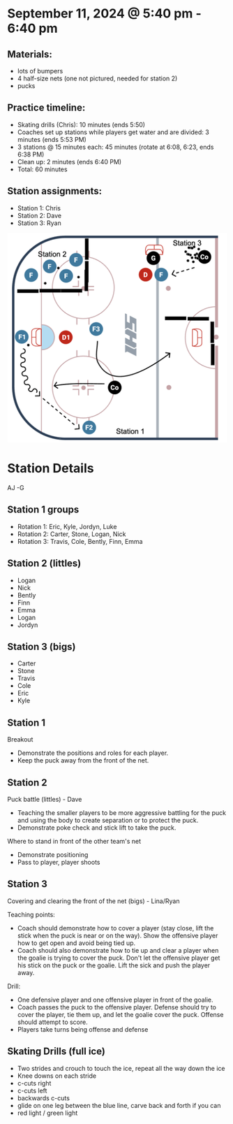 
# September 11, 2024 @ 5:40 pm - 6:40 pm

## Materials:
- lots of bumpers
- 4 half-size nets (one not pictured, needed for station 2)
- pucks

## Practice timeline:
- Skating drills (Chris): 10 minutes (ends 5:50)
- Coaches set up stations while players get water and are divided: 3 minutes (ends 5:53 PM)
- 3 stations @ 15 minutes each: 45 minutes (rotate at 6:08, 6:23, ends 6:38 PM)
- Clean up: 2 minutes (ends 6:40 PM)
- Total: 60 minutes

## Station assignments:
- Station 1: Chris
- Station 2: Dave
- Station 3: Ryan

![image](https://github.com/salter14/hockey/blob/main/drill_diagrams/Practice_layout_20240911_v3.png)

# Station Details
AJ -G

## Station 1 groups
- Rotation 1: Eric, Kyle, Jordyn, Luke
- Rotation 2: Carter, Stone, Logan, Nick
- Rotation 3: Travis, Cole, Bently, Finn, Emma

## Station 2 (littles)
- Logan
- Nick
- Bently
- Finn
- Emma
- Logan
- Jordyn

## Station 3 (bigs)
- Carter
- Stone
- Travis
- Cole
- Eric
- Kyle


## Station 1
Breakout
- Demonstrate the positions and roles for each player.
- Keep the puck away from the front of the net.

## Station 2
Puck battle (littles) - Dave
- Teaching the smaller players to be more aggressive battling for the puck and using the body to create separation or to protect the puck.
- Demonstrate poke check and stick lift to take the puck.

Where to stand in front of the other team's net
- Demonstrate positioning
- Pass to player, player shoots

## Station 3
Covering and clearing the front of the net (bigs) - Lina/Ryan

Teaching points:
- Coach should demonstrate how to cover a player (stay close, lift the stick when the puck is near or on the way). Show the offensive player how to get open and avoid being tied up.
- Coach should also demonstrate how to tie up and clear a player when the goalie is trying to cover the puck. Don't let the offensive player get his stick on the puck or the goalie. Lift the sick and push the player away. 

Drill:
- One defensive player and one offensive player in front of the goalie.
- Coach passes the puck to the offensive player. Defense should try to cover the player, tie them up, and let the goalie cover the puck. Offense should attempt to score.
- Players take turns being offense and defense
  




## Skating Drills (full ice)
- Two strides and crouch to touch the ice, repeat all the way down the ice
- Knee downs on each stride
- c-cuts right
- c-cuts left
- backwards c-cuts
- glide on one leg between the blue line, carve back and forth if you can
- red light / green light


